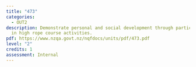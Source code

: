 ```yaml
---
title: "473"
categories:
  - OUT2
description: Demonstrate personal and social development through participation
  in high rope course activities.
pdf: https://www.nzqa.govt.nz/nqfdocs/units/pdf/473.pdf
level: "2"
credits: 1
assessment: Internal
---
```

